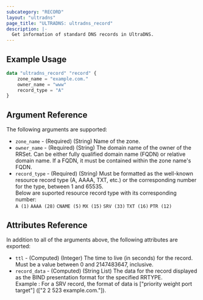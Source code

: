 ```yaml
---
subcategory: "RECORD"
layout: "ultradns"
page_title: "ULTRADNS: ultradns_record"
description: |-
  Get information of standard DNS records in UltraDNS.
---
```


## Example Usage

```terraform
data "ultradns_record" "record" {
    zone_name = "example.com."
    owner_name = "www"
    record_type = "A"
}
```


## Argument Reference

The following arguments are supported:

* `zone_name` - (Required) (String) Name of the zone.
* `owner_name` - (Required) (String) The domain name of the owner of the RRSet. Can be either fully qualified domain name (FQDN) or relative domain name. If a FQDN, it must be contained within the zone name's FQDN.
* `record_type` - (Required) (String) Must be formatted as the well-known resource record type (A, AAAA, TXT, etc.) or the corresponding number for the type, between 1 and 65535.<br/>
Below are suported resource record type with its corresponding number:<br/>
`A (1)`
`AAAA (28)`
`CNAME (5)`
`MX (15)`
`SRV (33)`
`TXT (16)`
`PTR (12)`


## Attributes Reference

In addition to all of the arguments above, the following attributes are exported:

* `ttl` - (Computed) (Integer) The time to live (in seconds)  for the record. Must be a value between 0 and 2147483647, inclusive.
* `record_data` - (Computed) (String List) The data for the record displayed as the BIND presentation format for the specified RRTYPE.<br/>
Example : For a SRV record, the format of data is ["priority weight port target"] (["2 2 523 example.com."]).